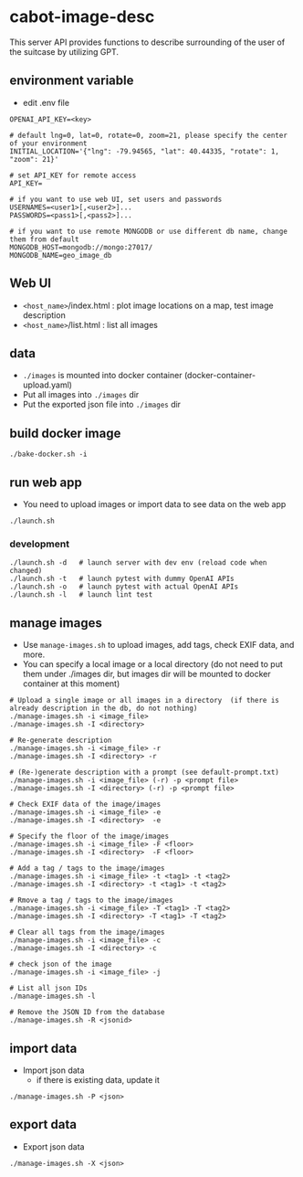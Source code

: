 # cabot-image-desc

This server API provides functions to describe surrounding of the user of the suitcase by utilizing GPT.

## environment variable

- edit .env file

```
OPENAI_API_KEY=<key>

# default lng=0, lat=0, rotate=0, zoom=21, please specify the center of your environment
INITIAL_LOCATION='{"lng": -79.94565, "lat": 40.44335, "rotate": 1, "zoom": 21}'

# set API_KEY for remote access
API_KEY=

# if you want to use web UI, set users and passwords
USERNAMES=<user1>[,<user2>]...
PASSWORDS=<pass1>[,<pass2>]...

# if you want to use remote MONGODB or use different db name, change them from default
MONGODB_HOST=mongodb://mongo:27017/
MONGODB_NAME=geo_image_db
```

## Web UI

- `<host_name>`/index.html : plot image locations on a map, test image description
- `<host_name>`/list.html : list all images

## data

- `./images` is mounted into docker container (docker-container-upload.yaml)
- Put all images into `./images` dir
- Put the exported json file into `./images` dir

## build docker image

```
./bake-docker.sh -i
```

## run web app

- You need to upload images or import data to see data on the web app

```
./launch.sh
```

### development

```
./launch.sh -d   # launch server with dev env (reload code when changed)
./launch.sh -t   # launch pytest with dummy OpenAI APIs
./launch.sh -o   # launch pytest with actual OpenAI APIs
./launch.sh -l   # launch lint test
```

## manage images

- Use `manage-images.sh` to upload images, add tags, check EXIF data, and more.
- You can specify a local image or a local directory  (do not need to put them under ./images dir, but images dir will be mounted to docker container at this moment)

```
# Upload a single image or all images in a directory  (if there is already description in the db, do not nothing)
./manage-images.sh -i <image_file>
./manage-images.sh -I <directory>  

# Re-generate description
./manage-images.sh -i <image_file> -r
./manage-images.sh -I <directory> -r

# (Re-)generate description with a prompt (see default-prompt.txt)
./manage-images.sh -i <image_file> (-r) -p <prompt file>
./manage-images.sh -I <directory> (-r) -p <prompt file>

# Check EXIF data of the image/images
./manage-images.sh -i <image_file> -e
./manage-images.sh -I <directory>  -e

# Specify the floor of the image/images
./manage-images.sh -i <image_file> -F <floor> 
./manage-images.sh -I <directory>  -F <floor> 

# Add a tag / tags to the image/images
./manage-images.sh -i <image_file> -t <tag1> -t <tag2> 
./manage-images.sh -I <directory> -t <tag1> -t <tag2> 

# Rmove a tag / tags to the image/images
./manage-images.sh -i <image_file> -T <tag1> -T <tag2> 
./manage-images.sh -I <directory> -T <tag1> -T <tag2> 

# Clear all tags from the image/images
./manage-images.sh -i <image_file> -c
./manage-images.sh -I <directory> -c

# check json of the image
./manage-images.sh -i <image_file> -j

# List all json IDs
./manage-images.sh -l

# Remove the JSON ID from the database
./manage-images.sh -R <jsonid>
```

## import data

- Import json data
  - if there is existing data, update it

```
./manage-images.sh -P <json>
```

## export data

- Export json data

```
./manage-images.sh -X <json>
```
